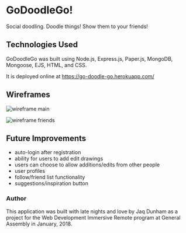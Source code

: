 # GoDoodleGo!

Social doodling. Doodle things! Show them to your friends!

## Technologies Used

GoDoodleGo was built using Node.js, Express.js, Paper.js, MongoDB, Mongoose, EJS, HTML, and CSS.

It is deployed online at https://go-doodle-go.herokuapp.com/

## Wireframes

![wireframe main](http://jaqdunham.com/images/wireframe%20main.png)

![wireframe friends](http://jaqdunham.com/images/wireframe%20friends.png)

## Future Improvements
- auto-login after registration
- ability for users to add edit drawings
- users can choose to allow additions/edits from other people
- user profiles
- follow/friend list functionality
- suggestions/inspiration button

### Author

This application was built with late nights and love by Jaq Dunham as a project for the Web Development Immersive Remote program at General Assembly in January, 2018.
